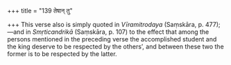 +++
title = "139 तेषान् तु"

+++
This verse also is simply quoted in *Vīramitrodaya* (Saṃskāra, p.
477);—and in *Smṛticandrikā* (Saṃskāra, p. 107) to the effect that among
the persons mentioned in the preceding verse the accomplished student
and the king deserve to be respected by the others’, and between these
two the former is to be respected by the latter.


